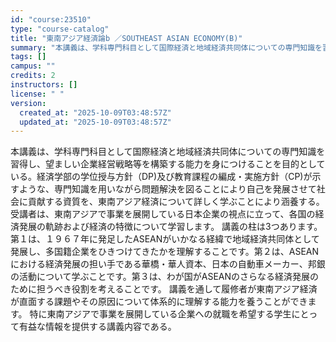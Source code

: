 ```yaml
---
id: "course:23510"
type: "course-catalog"
title: "東南アジア経済論b ／SOUTHEAST ASIAN ECONOMY(B)"
summary: "本講義は、学科専門科目として国際経済と地域経済共同体についての専門知識を習得し、望ましい企業経営戦略等を構築する能力を身につけることを目的としている。経済学部の学位授与方針（DP)及び教育課程の編成・実施方針（CP)が示すような、専門知識を…"
tags: []
campus: ""
credits: 2
instructors: []
license: " "
version:
  created_at: "2025-10-09T03:48:57Z"
  updated_at: "2025-10-09T03:48:57Z"
---
```


本講義は、学科専門科目として国際経済と地域経済共同体についての専門知識を習得し、望ましい企業経営戦略等を構築する能力を身につけることを目的としている。経済学部の学位授与方針（DP)及び教育課程の編成・実施方針（CP)が示すような、専門知識を用いながら問題解決を図ることにより自己を発展させて社会に貢献する資質を、東南アジア経済について詳しく学ぶことにより涵養する。 受講者は、東南アジアで事業を展開している日本企業の視点に立って、各国の経済発展の軌跡および経済の特徴について学習します。 講義の柱は3つあります。第１は、１９６７年に発足したASEANがいかなる経緯で地域経済共同体として発展し、多国籍企業をひきつけてきたかを理解することです。第２は、ASEANにおける経済発展の担い手である華橋・華人資本、日本の自動車メーカー、邦銀の活動について学ぶことです。第３は、わが国がASEANのさらなる経済発展のために担うべき役割を考えることです。 講義を通して履修者が東南アジア経済が直面する課題やその原因について体系的に理解する能力を養うことができます。 特に東南アジアで事業を展開している企業への就職を希望する学生にとって有益な情報を提供する講義内容である。
